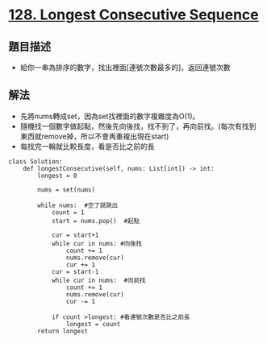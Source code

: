 # [128. Longest Consecutive Sequence](https://leetcode.com/problems/longest-consecutive-sequence/description/)

## 題目描述
* 給你一串為排序的數字，找出裡面[連號次數最多的]，返回連號次數

## 解法
* 先將nums轉成set，因為set找裡面的數字複雜度為O(1)。
* 隨機找一個數字做起點，然後先向後找，找不到了，再向前找。(每次有找到東西就remove掉，所以不會再重複出現在start)
* 每找完一輪就比較長度，看是否比之前的長
```python3
class Solution:
    def longestConsecutive(self, nums: List[int]) -> int:
        longest = 0

        nums = set(nums)

        while nums:  #空了就跳出
            count = 1
            start = nums.pop()  #起點

            cur = start+1
            while cur in nums: #向後找
                count += 1
                nums.remove(cur)
                cur += 1
            cur = start-1
            while cur in nums:  #向前找
                count += 1
                nums.remove(cur)
                cur -= 1

            if count >longest: #看連號次數是否比之前長
                longest = count
        return longest   
```

